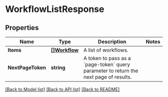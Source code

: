 # WorkflowListResponse

## Properties

Name | Type | Description | Notes
------------ | ------------- | ------------- | -------------
**Items** | [**[]Workflow**](Workflow.md) | A list of workflows. | 
**NextPageToken** | **string** | A token to pass as a &#x60;page-token&#x60; query parameter to return the next page of results. | 

[[Back to Model list]](../README.md#documentation-for-models) [[Back to API list]](../README.md#documentation-for-api-endpoints) [[Back to README]](../README.md)


